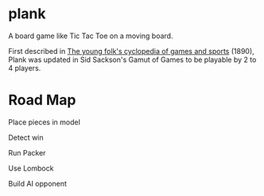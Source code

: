 plank
=====

A board game like Tic Tac Toe on a moving board.

First described in [The young folk's cyclopedia of games and sports][1] (1890), Plank was updated in Sid Sackson's Gamut of Games to be playable by 2 to 4 players.

Road Map
========
Place pieces in model

Detect win

Run Packer

Use Lombock

Build AI opponent

[1]: http://www.archive.org/stream/youngfolkscyclop00chamiala#page/540/mode/2up
